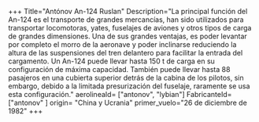 +++
Title="Antónov An-124 Ruslan"
Description="La principal función del An-124 es el transporte de grandes mercancías, han sido utilizados para transportar locomotoras, yates, fuselajes de aviones y otros tipos de carga de grandes dimensiones. Una de sus grandes ventajas, es poder levantar por completo el morro de la aeronave y poder inclinarse reduciendo la altura de las suspensiones del tren delantero para facilitar la entrada del cargamento. Un An-124 puede llevar hasta 150 t de carga en su configuración de máxima capacidad. También puede llevar hasta 88 pasajeros en una cubierta superior detrás de la cabina de los pilotos, sin embargo, debido a la limitada presurización del fuselaje, raramente se usa esta configuración."
aerolineaId= ["antonov", "lybian"]
FabricanteId=["antonov" ] 
origin= "China y Ucrania"
primer_vuelo="26 de diciembre de 1982"
+++


